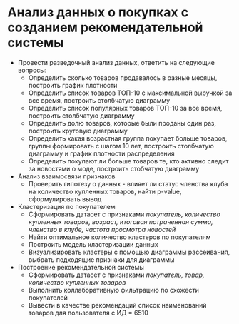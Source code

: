 # Анализ данных о покупках с созданием рекомендательной системы

* Провести разведочный анализ данных, ответить на следующие вопросы:
    - Определить сколько товаров продавалось в разные месяцы, построить график плотности
    - Определить список товаров ТОП-10 с максимальной выручкой за все время, построить столбчатую диаграмму
    - Определить список популярных товаров ТОП-10 за все время, построить столбчатую диаграмму
    - Определить долю товаров, которые были проданы один раз, построить круговую диаграмму
    - Определить какая возрастная группа покупает больше товаров, группы формировать с шагом 10 лет, построить столбчатую диаграмму и график плотности распределения
    - Определить покупают ли больше товаров те, кто активно следит за новостями о моде, построить стобчатую диаграмму
* Анализ взаимосвязи признаков
    - Проверить гипотезу о данных - влияет ли статус членства клуба на количество купленных товаров, найти p-value, сформулировать вывод
* Кластеризация по покупателем
    - Сформировать датасет с признаками *покупатель, количество купленных товаров, возраст, итоговая потраченная сумма, членство в клубе, частота просмотра новостей*
    - Найти оптимальное количество кластеров по покупателям
    - Построить модель кластеризации данных
    - Визуализировать кластеры с помощью диаграммы рассеивания, выбрать подходящие признаки для диаграммы
* Построение рекомендательной системы 
    - Сформировать датасет с признаками *покупатель, товар, количество купленных товаров*
    - Выполнить коллаборативную фильтрацию по схожести покупателей
    - Вывести в качестве рекомендаций список наименований товаров для пользователя с ИД = 6510

